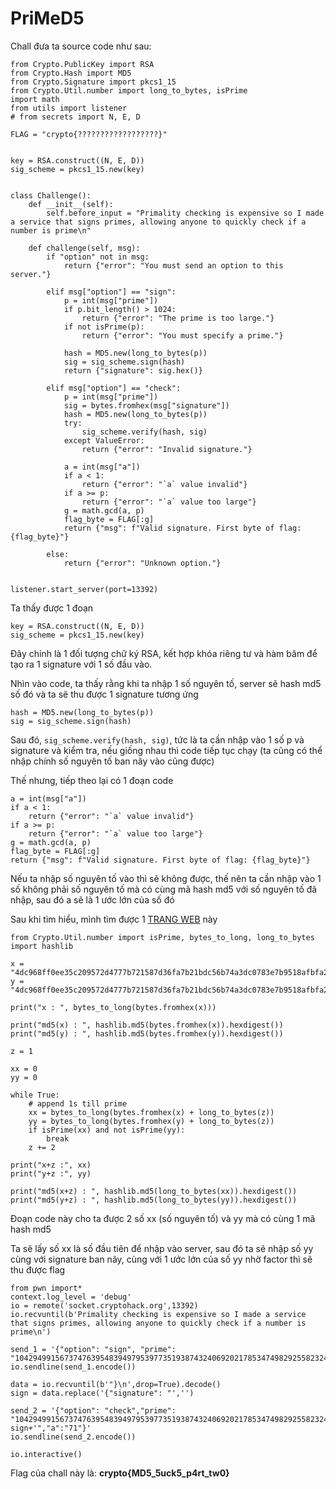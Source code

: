 # PriMeD5
Chall đưa ta source code như sau:
```
from Crypto.PublicKey import RSA
from Crypto.Hash import MD5
from Crypto.Signature import pkcs1_15
from Crypto.Util.number import long_to_bytes, isPrime
import math
from utils import listener
# from secrets import N, E, D

FLAG = "crypto{??????????????????}"


key = RSA.construct((N, E, D))
sig_scheme = pkcs1_15.new(key)


class Challenge():
    def __init__(self):
        self.before_input = "Primality checking is expensive so I made a service that signs primes, allowing anyone to quickly check if a number is prime\n"

    def challenge(self, msg):
        if "option" not in msg:
            return {"error": "You must send an option to this server."}

        elif msg["option"] == "sign":
            p = int(msg["prime"])
            if p.bit_length() > 1024:
                return {"error": "The prime is too large."}
            if not isPrime(p):
                return {"error": "You must specify a prime."}

            hash = MD5.new(long_to_bytes(p))
            sig = sig_scheme.sign(hash)
            return {"signature": sig.hex()}

        elif msg["option"] == "check":
            p = int(msg["prime"])
            sig = bytes.fromhex(msg["signature"])
            hash = MD5.new(long_to_bytes(p))
            try:
                sig_scheme.verify(hash, sig)
            except ValueError:
                return {"error": "Invalid signature."}

            a = int(msg["a"])
            if a < 1:
                return {"error": "`a` value invalid"}
            if a >= p:
                return {"error": "`a` value too large"}
            g = math.gcd(a, p)
            flag_byte = FLAG[:g]
            return {"msg": f"Valid signature. First byte of flag: {flag_byte}"}

        else:
            return {"error": "Unknown option."}


listener.start_server(port=13392)

```
Ta thấy được 1 đoạn
```
key = RSA.construct((N, E, D))
sig_scheme = pkcs1_15.new(key)
```
Đây chính là 1 đối tượng chữ ký RSA, kết hợp khóa riêng tư và hàm băm để tạo ra 1 signature với 1 số đầu vào.

Nhìn vào code, ta thấy rằng khi ta nhập 1 số nguyên tố, server sẽ hash md5 số đó và ta sẽ thu được 1 signature tương ứng
```
hash = MD5.new(long_to_bytes(p))
sig = sig_scheme.sign(hash)
```
Sau đó, ``sig_scheme.verify(hash, sig)``, tức là ta cần nhập vào 1 số p và signature và kiểm tra, nếu giống nhau thì code tiếp tục chạy (ta cũng có thể nhập chính số nguyên tố ban nãy vào cũng được)

Thế nhưng, tiếp theo lại có 1 đoạn code
```
a = int(msg["a"])
if a < 1:
    return {"error": "`a` value invalid"}
if a >= p:
    return {"error": "`a` value too large"}
g = math.gcd(a, p)
flag_byte = FLAG[:g]
return {"msg": f"Valid signature. First byte of flag: {flag_byte}"}
```
Nếu ta nhập số nguyên tố vào thì sẽ không được, thế nên ta cần nhập vào 1 số không phải số nguyên tố mà có cùng mã hash md5 với số nguyên tố đã nhập, sau đó a sẽ là 1 ước lớn của số đó

Sau khi tìm hiểu, mình tìm được 1 [TRANG WEB](https://crypto.stackexchange.com/questions/105669/quickest-way-to-find-md5-collision) này

```
from Crypto.Util.number import isPrime, bytes_to_long, long_to_bytes
import hashlib

x = "4dc968ff0ee35c209572d4777b721587d36fa7b21bdc56b74a3dc0783e7b9518afbfa200a8284bf36e8e4b55b35f427593d849676da0d1555d8360fb5f07fea2"
y = "4dc968ff0ee35c209572d4777b721587d36fa7b21bdc56b74a3dc0783e7b9518afbfa202a8284bf36e8e4b55b35f427593d849676da0d1d55d8360fb5f07fea2"

print("x : ", bytes_to_long(bytes.fromhex(x)))

print("md5(x) : ", hashlib.md5(bytes.fromhex(x)).hexdigest())
print("md5(y) : ", hashlib.md5(bytes.fromhex(y)).hexdigest())

z = 1

xx = 0
yy = 0

while True:
    # append 1s till prime
    xx = bytes_to_long(bytes.fromhex(x) + long_to_bytes(z))
    yy = bytes_to_long(bytes.fromhex(y) + long_to_bytes(z))
    if isPrime(xx) and not isPrime(yy):
        break
    z += 2

print("x+z :", xx)
print("y+z :", yy)

print("md5(x+z) : ", hashlib.md5(long_to_bytes(xx)).hexdigest())
print("md5(y+z) : ", hashlib.md5(long_to_bytes(yy)).hexdigest())
```
Đoạn code này cho ta được 2 số xx (số nguyên tố) và yy mà có cùng 1 mã hash md5

Ta sẽ lấy số xx là số đầu tiên để nhập vào server, sau đó ta sẽ nhập số yy cùng với signature ban nãy, cùng với 1 ước lớn của số yy nhờ factor thì sẽ thu được flag

```
from pwn import*
context.log_level = 'debug'
io = remote('socket.cryptohack.org',13392)
io.recvuntil(b'Primality checking is expensive so I made a service that signs primes, allowing anyone to quickly check if a number is prime\n')

send_1 = '{"option": "sign", "prime": "1042949915673747639548394979539773519387432406920217853474982925582324441002369106807062644005773384014539089496972340217284225886262811961269251256830829063"}'
io.sendline(send_1.encode())

data = io.recvuntil(b'"}\n',drop=True).decode()
sign = data.replace('{"signature": "','')

send_2 = '{"option": "check","prime": "1042949915673747639548394979539773519387432406920217853474982925582324441002369106807076447498466965142113959008696894268189128104207757197289383619865780743","signature":"'+ sign+'","a":"71"}'
io.sendline(send_2.encode())

io.interactive()
```
Flag của chall này là: **crypto{MD5_5uck5_p4rt_tw0}**